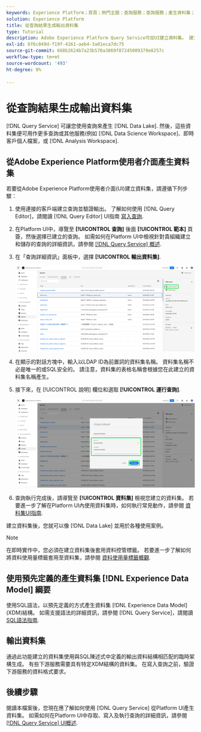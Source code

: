```yaml
---
keywords: Experience Platform；首頁；熱門主題；查詢服務；查詢服務；產生資料集；產生資料集；建立資料集；
solution: Experience Platform
title: 從查詢結果生成輸出資料集
type: Tutorial
description: Adobe Experience Platform Query Service可從UI建立資料集。 建立資料集後，您就可以像「資料湖」中的其他資料集一樣存取該資料集，並用於各種使用案例。
exl-id: 6f6c049d-f19f-4161-aeb4-3a01eca7dc75
source-git-commit: 668b2624b7a23b570a3869f87245009379e8257c
workflow-type: tm+mt
source-wordcount: '493'
ht-degree: 0%

---
```


# 從查詢結果生成輸出資料集

[!DNL Query Service] 可讓您使用查詢來產生 [!DNL Data Lake]. 然後，這些資料集便可用作更多查詢或其他服務(例如 [!DNL Data Science Workspace]、即時客戶個人檔案，或 [!DNL Analysis Workspace].

## 從Adobe Experience Platform使用者介面產生資料集

若要從Adobe Experience Platform使用者介面(UI)建立資料集，請遵循下列步驟：

1. 使用連接的客戶端建立查詢並驗證輸出。 了解如何使用 [!DNL Query Editor]，請閱讀 [!DNL Query Editor] UI指南 [寫入查詢](./user-guide.md#writing-queries).

2. 在Platform UI中，導覽至 **[!UICONTROL 查詢]** 後面 **[!UICONTROL 範本]** 頁簽，然後選擇已建立的查詢。 如需如何在Platform UI中檢視針對貴組織建立和儲存的查詢的詳細資訊，請參閱 [[!DNL Query Service] 概述](./overview.md#browse).

3. 在「查詢詳細資訊」面板中，選擇 **[!UICONTROL 輸出資料集]**.

   ![突出顯示「選擇輸出」資料集的「查詢工作區模板」頁簽。](../images/ui/create-datasets/output-dataset.png)

4. 在顯示的對話方塊中，輸入以LDAP ID為前置詞的資料集名稱。 資料集名稱不必是唯一的或SQL安全的。 請注意，資料集的表格名稱會根據您在此建立的資料集名稱產生。

5. 接下來，在 [!UICONTROL 說明] 欄位和選取 **[!UICONTROL 運行查詢]**.

   ![「輸出資料集」對話方塊中會反白顯示資料集詳細資料和執行查詢](../images/ui/create-datasets/run-query.png)

6. 查詢執行完成後，請導覽至 **[!UICONTROL 資料集]** 檢視您建立的資料集。 若要進一步了解在Platform UI內使用資料集時，如何執行常見動作，請參閱 [資料集UI指南](../../catalog/datasets/user-guide.md).

建立資料集後，您就可以像 [!DNL Data Lake] 並用於各種使用案例。

>[!NOTE]
>
>在即時實作中，您必須在建立資料集後套用資料控管標籤。 若要進一步了解如何將資料使用量標籤套用至資料集，請參閱 [資料使用量標籤概觀](../../data-governance/labels/overview.md).

## 使用預先定義的產生資料集 [!DNL Experience Data Model] 綱要

使用SQL語法，以預先定義的方式產生資料集 [!DNL Experience Data Model] (XDM)結構。 如需支援語法的詳細資訊，請參閱 [!DNL Query Service]，請閱讀 [SQL語法指南](../sql/syntax.md#create-table-as-select).

## 輸出資料集

通過此功能建立的資料集使用與SQL陳述式中定義的輸出資料結構相匹配的臨時架構生成。 有些下游服務需要具有特定XDM結構的資料集。 在寫入查詢之前，驗證下游服務的資料格式要求。

## 後續步驟

閱讀本檔案後，您現在應了解如何使用 [!DNL Query Service] 從Platform UI產生資料集。 如需如何在Platform UI中存取、寫入及執行查詢的詳細資訊，請參閱 [[!DNL Query Service] UI概述](./overview.md).
